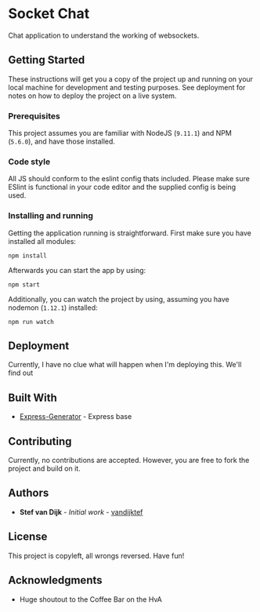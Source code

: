 # Socket Chat
Chat application to understand the working of websockets.

## Getting Started
These instructions will get you a copy of the project up and running on your local machine for development and testing purposes. See deployment for notes on how to deploy the project on a live system.

### Prerequisites
This project assumes you are familiar with NodeJS (`9.11.1`) and NPM (`5.6.0`), and have those installed.

### Code style
All JS should conform to the eslint config thats included. Please make sure ESlint is functional in your code editor and the supplied config is being used.

### Installing and running
Getting the application running is straightforward. First make sure you have installed all modules:
```
npm install
```

Afterwards you can start the app by using:
```
npm start
```

Additionally, you can watch the project by using, assuming you have nodemon (`1.12.1`) installed:
```
npm run watch
```

## Deployment
Currently, I have no clue what will happen when I'm deploying this. We'll find out

## Built With
* [Express-Generator](https://www.npmjs.com/package/express-generator) - Express base

## Contributing
Currently, no contributions are accepted. However, you are free to fork the project and build on it.

## Authors
* **Stef van Dijk** - *Initial work* - [vandijktef](https://github.com/vandijkstef)

## License
This project is copyleft, all wrongs reversed. Have fun!

## Acknowledgments
* Huge shoutout to the Coffee Bar on the HvA
